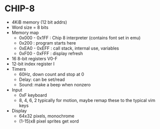 # CHIP-8

- 4KiB memory (12 bit addrs)
- Word size = 8 bits
- Memory map
    - 0x000 - 0x1FF : Chip 8 interpreter (contains font set in emu)
    - 0x200         : program starts here
    - 0xEA0 - 0xEFF : call stack, internal use, variables
    - 0xF00 - 0xFFF : display refresh
- 16 8-bit registers V0-F
- 12-bit index register I
- Timers
    - 60Hz, down count and stop at 0
    - Delay: can be set/read
    - Sound: make a beep when nonzero
- Input
    - 0xF keyboard
    - 8, 4, 6, 2 typically for motion, maybe remap these to the typical vim keys
- Display
    - 64x32 pixels, monochrome
    - (1-15)x8 pixel sprites get xord
